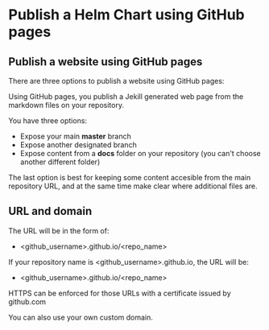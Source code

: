 # Publish a Helm Chart using GitHub pages

## Publish a website using GitHub pages

There are three options to publish a website using GitHub pages:

Using GitHub pages, you publish a Jekill generated web page from the markdown files on your repository.

You have three options:

* Expose your main **master** branch
* Expose another designated branch
* Expose content from a **docs** folder on your repository (you can't choose another different folder)

The last option is best for keeping some content accesible from the main repository URL, and at the same time make clear where additional files are.

## URL and domain

The URL will be in the form of:
* <github_username>.github.io/<repo_name>

If your repository name is <github_username>.github.io, the URL will be:
* <github_username>.github.io/<repo_name>

HTTPS can be enforced for those URLs with a certificate issued by github.com

You can also use your own custom domain.
